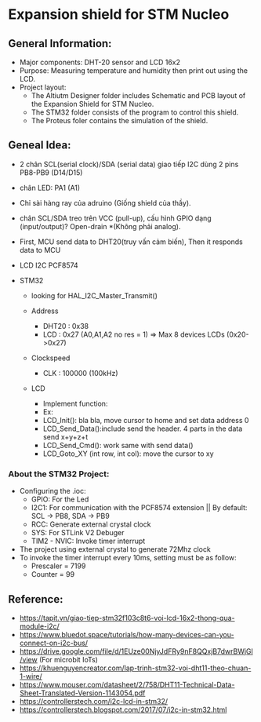 # Expansion shield for STM Nucleo

## General Information:
- Major components: DHT-20 sensor and LCD 16x2
- Purpose: Measuring temperature and humidity then print out using the LCD.
- Project layout:
  - The Altiutm Designer folder includes Schematic and PCB layout of the Expansion Shield for STM Nucleo.
  - The STM32 folder consists of the program to control this shield.
  - The Proteus foler contains the simulation of the shield.

## Geneal Idea:
- 2 chân SCL(serial clock)/SDA (serial data) giao tiếp I2C dùng 2 pins PB8-PB9 (D14/D15)

- chân LED: PA1 (A1)

- Chỉ sài hàng ray của adruino (Giống shield của thầy).

- chân SCL/SDA treo trên VCC (pull-up), cấu hình GPIO dạng (input/output)? Open-drain *(Không phải analog).

- First, MCU send data to DHT20(truy vấn cảm biến), Then it responds data to MCU

- LCD I2C PCF8574

- STM32
  - looking for HAL_I2C_Master_Transmit()

  - Address 
  	- DHT20	:	0x38
	-  LCD	:	0x27 (A0,A1,A2 no res = 1) =>	Max 8 devices LCDs (0x20->0x27)
  - Clockspeed
	-  CLK 	:	100000 (100kHz)	

  - LCD
	- Implement function:
	- Ex:
	- LCD_Init(): bla bla, move cursor to home and set data address 0
	- LCD_Send_Data():include send the header. 4 parts in the data send x+y+z+t
	- LCD_Send_Cmd():	work same with send data()
	- LCD_Goto_XY (int row, int col): move the cursor to xy
		    
### About the STM32 Project:
- Configuring the .ioc:
  - GPIO: For the Led 
  - I2C1: For communication with the PCF8574 extension || By default: SCL -> PB8, SDA -> PB9
  - RCC: Generate external crystal clock
  - SYS: For STLink V2 Debuger
  - TIM2 - NVIC: Invoke timer interrupt
- The project using external crystal to generate 72Mhz clock
- To invoke the timer interrupt every 10ms, setting must be as follow:
  - Prescaler = 7199
  - Counter = 99
		
## Reference:
- https://tapit.vn/giao-tiep-stm32f103c8t6-voi-lcd-16x2-thong-qua-module-i2c/
- https://www.bluedot.space/tutorials/how-many-devices-can-you-connect-on-i2c-bus/
- https://drive.google.com/file/d/1EUze00NjyJdFRy9nF8QQxjB7dwrBWjGl/view (For microbit IoTs)
- https://khuenguyencreator.com/lap-trinh-stm32-voi-dht11-theo-chuan-1-wire/
- https://www.mouser.com/datasheet/2/758/DHT11-Technical-Data-Sheet-Translated-Version-1143054.pdf
- https://controllerstech.com/i2c-lcd-in-stm32/
- https://controllerstech.blogspot.com/2017/07/i2c-in-stm32.html
